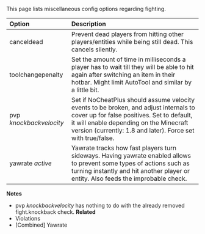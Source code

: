 This page lists miscellaneous config options regarding fighting.

| Option                  | Description |
| :---------------------- | :---------- |
| canceldead              | Prevent dead players from hitting other players/entities while being still dead. This cancels silently.|
| toolchangepenalty       | Set the amount of time in milliseconds a player has to wait till they will be able to hit again after switching an item in their hotbar. Might limit AutoTool and similar by a little bit.|
| pvp _knockbackvelocity_ | Set if NoCheatPlus should assume velocity events to be broken, and adjust internals to cover up for false positives. Set to default, it will enable depending on the Minecraft version (currently: 1.8 and later). Force set with true/false.|
| yawrate _active_        | Yawrate tracks how fast players turn sideways. Having yawrate enabled allows to prevent some types of actions such as turning instantly and hit another player or entity. Also feeds the improbable check.|

**Notes**
* pvp _knockbackvelocity_ has nothing to do with the already removed fight.knockback check.
**Related**
* Violations
* [Combined] Yawrate
